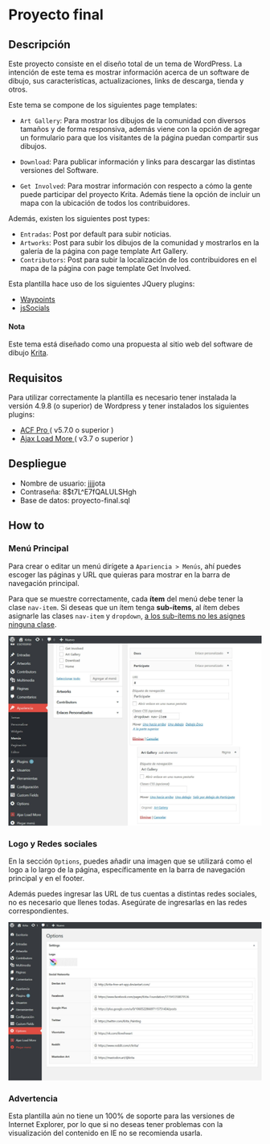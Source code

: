 # Proyecto final

## Descripción

Este proyecto consiste en el diseño total de un tema de WordPress. La intención de este tema es mostrar información acerca de un software de dibujo, sus características, actualizaciones, links de descarga, tienda y otros.

Este tema se compone de los siguientes page templates:

- `Art Gallery`: Para mostrar los dibujos de la comunidad con diversos tamaños y de forma responsiva, además viene con la opción de agregar un formulario para que los visitantes de la página puedan compartir sus dibujos.

- `Download`: Para publicar información y links para descargar las distintas versiones del Software.

- `Get Involved`: Para mostrar información con respecto a cómo la gente puede participar del proyecto Krita. Además tiene la opción de incluir un mapa con la ubicación de todos los contribuidores.

Además, existen los siguientes post types:

- `Entradas`: Post por default para subir noticias.
- `Artworks`: Post para subir los dibujos de la comunidad y mostrarlos en la galería de la página con page template Art Gallery.
- `Contributors`: Post para subir la localización de los contribuidores en el mapa de la página con page template Get Involved.

Esta plantilla hace uso de los siguientes JQuery plugins:
- [Waypoints](http://imakewebthings.com/waypoints/guides/jquery-zepto/)
- [jsSocials](http://js-socials.com/start-using/)

#### Nota

Este tema está diseñado como una propuesta al sitio web del software de dibujo [Krita](https://krita.org/en/homepage/).

## Requisitos

Para utilizar correctamente la plantilla es necesario tener instalada la versión 4.9.8 (o superior) de Wordpress y tener instalados los siguientes plugins:
- [ ACF Pro ]( https://www.advancedcustomfields.com/pro/ )( v5.7.0 o superior )
- [ Ajax Load More ]( https://es.wordpress.org/plugins/ajax-load-more/ )( v3.7 o superior )

## Despliegue

- Nombre de usuario: jjjjota
- Contraseña: 8$t7L^E7fQALULSHgh
- Base de datos: proyecto-final.sql


## How to
### Menú Principal

Para crear o editar un menú dirígete a `Apariencia > Menús`, ahí puedes escoger las páginas y URL que quieras para mostrar en la barra de navegación principal.

Para que se muestre correctamente, cada **ítem** del menú debe tener la clase `nav-item`. Si deseas que un ítem tenga **sub-ítems**, al ítem debes asignarle las clases `nav-item` y `dropdown`, <u>a los sub-ítems no les asignes ninguna clase</u>.

![Ejemplo de ítem con sub-ítems](assets/images/menu-sub-items.jpg)

### Logo y Redes sociales

En la sección `Options`, puedes añadir una imagen que se utilizará como el logo a lo largo de la página, específicamente en la barra de navegación principal y en el footer.

Además puedes ingresar las URL de tus cuentas a distintas redes sociales, no es necesario que llenes todas. Asegúrate de ingresarlas en las redes correspondientes.

![Visualización de página Options](assets/images/options-page.jpg)

### Advertencia

Esta plantilla aún no tiene un 100% de soporte para las versiones de Internet Explorer, por lo que si no deseas tener problemas con la visualización del contenido en IE no se recomienda usarla.
